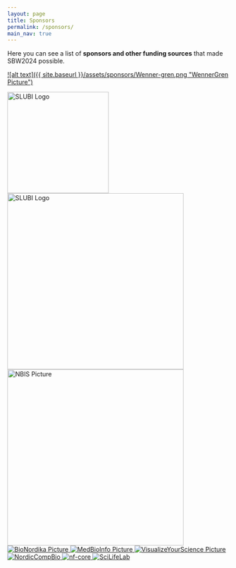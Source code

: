 ```yaml
---
layout: page
title: Sponsors
permalink: /sponsors/
main_nav: true
---
```


Here you can see a list of <b>sponsors and other funding sources</b> that 
made SBW2024 possible.

[![alt text]({{ site.baseurl }}/assets/sponsors/Wenner-gren.png "WennerGren Picture")](https://www.swgc.org/)

<div class="image-grid">
  <a href="https://www.slubi.se/">
    <img src="{{ site.baseurl }}/assets/sponsors/SLUBI.png" alt="SLUBI Logo" style="width:230px; height:auto;">
  </a>
  <a href="https://www.embnet.it/">
    <img src="{{ site.baseurl }}/assets/sponsors/mergerdEMBnetLogoFlatRed.png" alt="SLUBI Logo" style="width:400px; height:auto;">
  </a>
  <a href="https://nbis.se/">
    <img src="{{ site.baseurl }}/assets/sponsors/NBIS.svg" alt="NBIS Picture" style="width:400px; height:auto;">
  </a>
  <a href="https://bionordika.se/">
    <img src="{{ site.baseurl }}/assets/sponsors/BioNordika.png" alt="BioNordika Picture">
  </a>
  <a href="https://www.medbioinfo.se/">
    <img src="{{ site.baseurl }}/assets/sponsors/MedBioInfo.jpg" alt="MedBioInfo Picture">
  </a>
    <a href="https://www.visualizeyourscience.com/">
    <img src="{{ site.baseurl }}/assets/sponsors/visualize_your_science.png" alt="VisualizeYourScience Picture">
  </a>
  <a href="https://www.nordic-compbio.org/">
  <img src="{{ site.baseurl }}/assets/sponsors/NordicCompBio.png" alt="NordicCompBio">
  </a>
  <a href="https://nf-co.re/">
  <img src="{{ site.baseurl }}/assets/sponsors/nf-core.png" alt="nf-core">
  </a>
  <a href="https://www.scilifelab.se/">
  <img src="{{ site.baseurl }}/assets/sponsors/SciLifeLab_Logotype_Green_NEG.png" alt="SciLifeLab">
  </a>
</div>
